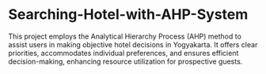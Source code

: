 # Searching-Hotel-with-AHP-System
 This project employs the Analytical Hierarchy Process (AHP) method to assist users in making objective hotel decisions in Yogyakarta. It offers clear priorities, accommodates individual preferences, and ensures efficient decision-making, enhancing resource utilization for prospective guests.
